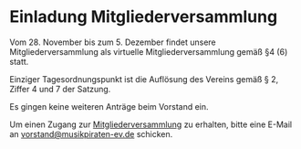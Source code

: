 # Einladung Mitgliederversammlung

Vom 28. November bis zum 5. Dezember findet unsere Mitgliederversammlung als virtuelle Mitgliederversammlung gemäß §4 (6) statt.

Einziger Tagesordnungspunkt ist die Auflösung des Vereins gemäß § 2, Ziffer 4 und 7 der Satzung.

Es gingen keine weiteren Anträge beim Vorstand ein. 

Um einen Zugang zur [Mitgliederversammlung](https://www.musikpiraten-ev.de/) zu erhalten, bitte eine E-Mail an vorstand@musikpiraten-ev.de schicken.
